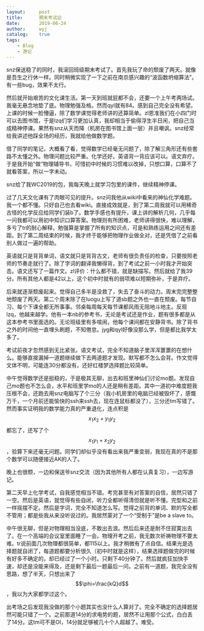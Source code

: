```yaml
---
layout:		post
title:		期末考试记
date:		2019-06-24
author:		wyj
catalog:	true
tags:
    - Blog
    - 游记
---
```


snz保送稳了的同时，我滚回班级期末考试了。首先我玩了命的颓废了两天。就像是吾生之行休一样。同时稍微实现了一下之前在南京感兴趣的“波函数坍缩算法”。有一些bug，效果不太行。

然后就开始艰苦的文化课生活。第一天到班就屁都不会，还要一个上午考两场试。我毫无悬念地垫了底。物理勉强及格。然而qyl就有84。感到自己完全没有希望。上课的时候一脸懵逼，除了数学课觉得老师讲的还算简单。zl恩准我们在小四门时可以去图书馆，于是lzq们学习更加认真，我却相当于偷得浮生半日闲，把自己当成精神停课。果然有snz从天而降（机房在图书馆上面一层）并且嘲讽。snz经常给我讲述他踩全场的经历，我就给他做数学题。

借了同学的笔记，大概看了看，觉得数学已经毫无问题了，除了解三角形还有些套路不太懂之外。物理问题比较严重。化学还好。英语背一背应该可以。语文弃疗。于是我开始“做”物理辅导书，可惜初中时候的习惯难以改掉，只想口算，口算不了就看答案，所以一字未动。

snz给了我WC2019的包，我每天晚上就学习包里的课件，继续精神停课。

过了几天文化课有了肉眼可见的提升。snz问我他从wiki中看来的神仙化学难题。我一个都不懂。只好自己也去看wiki。直接成效就是，到了第二周我就可以用稀奇古怪的化学反应给同学们装b了。数学手感也有提升，课上讲的解析几何，几乎每一问我都可以用初中知识口算答案。物理则有所困难，老师讲得很快，难以理解，多亏了tr的耐心解释，勉强算是掌握了所有的知识点，可是和熟练运用之间还有差距。到了第二周结束的时候，我才终于能够把物理作业做全对，还是凭借了之前看别人做过一遍的帮助。

英语就只是背背单词，语文就只是背背古文，老师有很负责任的检查，只要按照老师的节奏走就行了。除了字词的翻译我懒得背，到了考试之前一小时我才开始突击。语文还写了一篇作文。zl评价：什么都不错，就是缺描写。然后就给了我39分。所有其他人都是42以上，这个初中时就有的弱项难以短期弥补，于是弃疗。

后来就逐渐颓废起来。觉得自己多半是没救了，失去了奋斗的动力。周末完完整整地颓废了两天。第二个周末除了在luogu上写了道sb题之外也一直在颓废。每节自习、每个下课全都无所事事。邻桌每周每天每节课都风雨无阻地斗地主。反观lzq，他越来越学。他有一本nb的参考书，无论是考试还是作业，题有很多都是从这本参考书里面选的。无论班级里有多喧闹，他每个课间都在安静背书。除了背书之外的时间他一直埋头刷题，不知倦怠。jyg和qyl好像没那么学，但是都比我学太多了。

考试前夜才忽然感到无比紧张。语文考试，完全不知道脑子里浑浑噩噩的在想什么。能够直接漏掉一道题继续做下去两道题才发现。默写都不怎么会背。作文觉得文体不明，可能连30分都没有。还好红楼梦选择题比较简单。

中午觉得数学还是挺稳的，于是极其无聊，出去和班里神仙们讨论mo题。发现自己mo题也不怎么会，水平和班里学mo的人还是稍有差距。其中一道初中难度题我压根不会，还跑去用snz电脑写了个三分（我小机房里的电脑已经被毁坏了，感慨万千，一个月前还能愉快的ssh来ssh去，现在连鼠标都没了），三分还tm写错了。然而事实证明我的数学能力真的严重退化，连点积是$$x_1x_2+y_1y_2$$都忘了，还写了个$$x_1y_1+x_2y_2$$，验算下来还毫无问题。同学们却似乎没有看出来我严重变弱，我现在真的不是那个数学可以随便接近AK的人了。

晚上也很颓，一边和保送爷snz交流（因为其他所有人都在认真复习），一边写游记。

第二天早上化学考试，自我感觉相当不错。考完甚至有对答案的自信，居然只错了一空。然后是英语，就觉得有些自闭，听力全都听得清但就是听不懂。完型和之前一样摇摆不定。然后是字词，完全不知道怎么写。觉得之前背的单词、默的写全都不管用；都是些我从来没听说过的。我居然蒙对了一个“受制于”是be a slave to。

中午很无聊，但是对物理相当没底，不敢出去浪。然后后来还是耐不住寂寞出去了。在一个高端的会议室里面睡了一会。物理开考之前，我无数次祈祷物理不要太难。tr说前面几次物理都很简单，都115以上。我才稍微有了点自信。结果光是选择题就自闭了，每道题都要分析很久（初中时就是这样），结果选择题做完的时候有好多不确定的，却已经过了一个小时。只剩下40分钟了。然后就疯狂加快手速，却还是没能来得及，还是剩下最后一题最后一问。之前有一道题，我完全没有思路，想了半天，只想出来了$$\phi=\frac{kQ}d$$，我以为大家都学过这个。

出考场之后发现我没做的那个小题其实也没什么人算对了。完全不确定的选择题居然可能只错了一个。之前那道14分的求电势的题，居然不让用那个公式，白白丢了14分。这tm可不是OI，14分就足够被几十个人超越了。难受。

